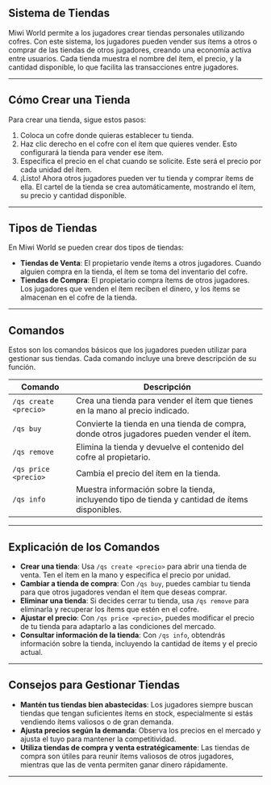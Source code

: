 ## Sistema de Tiendas

Miwi World permite a los jugadores crear tiendas personales utilizando cofres. Con este sistema, los jugadores pueden vender sus ítems a otros o comprar de las tiendas de otros jugadores, creando una economía activa entre usuarios. Cada tienda muestra el nombre del ítem, el precio, y la cantidad disponible, lo que facilita las transacciones entre jugadores.

---

## Cómo Crear una Tienda

Para crear una tienda, sigue estos pasos:

1.  Coloca un cofre donde quieras establecer tu tienda.
2.  Haz clic derecho en el cofre con el ítem que quieres vender. Esto configurará la tienda para vender ese ítem.
3.  Especifica el precio en el chat cuando se solicite. Este será el precio por cada unidad del ítem.
4.  ¡Listo! Ahora otros jugadores pueden ver tu tienda y comprar ítems de ella. El cartel de la tienda se crea automáticamente, mostrando el ítem, su precio y cantidad disponible.

---

## Tipos de Tiendas

En Miwi World se pueden crear dos tipos de tiendas:

-   **Tiendas de Venta**: El propietario vende ítems a otros jugadores. Cuando alguien compra en la tienda, el ítem se toma del inventario del cofre.
-   **Tiendas de Compra**: El propietario compra ítems de otros jugadores. Los jugadores que venden el ítem reciben el dinero, y los ítems se almacenan en el cofre de la tienda.

---

## Comandos

Estos son los comandos básicos que los jugadores pueden utilizar para gestionar sus tiendas. Cada comando incluye una breve descripción de su función.

| Comando               | Descripción                                                                                     |
|-----------------------|-------------------------------------------------------------------------------------------------|
| `/qs create <precio>` | Crea una tienda para vender el ítem que tienes en la mano al precio indicado.                   |
| `/qs buy`             | Convierte la tienda en una tienda de compra, donde otros jugadores pueden vender el ítem.       |
| `/qs remove`          | Elimina la tienda y devuelve el contenido del cofre al propietario.                             |
| `/qs price <precio>`  | Cambia el precio del ítem en la tienda.                                                         |
| `/qs info`            | Muestra información sobre la tienda, incluyendo tipo de tienda y cantidad de ítems disponibles. |

---

## Explicación de los Comandos

-   **Crear una tienda**: Usa `/qs create <precio>` para abrir una tienda de venta. Ten el ítem en la mano y especifica el precio por unidad.
-   **Cambiar a tienda de compra**: Con `/qs buy`, puedes cambiar tu tienda para que otros jugadores vendan el ítem que deseas comprar.
-   **Eliminar una tienda**: Si decides cerrar tu tienda, usa `/qs remove` para eliminarla y recuperar los ítems que estén en el cofre.
-   **Ajustar el precio**: Con `/qs price <precio>`, puedes modificar el precio de tu tienda para adaptarlo a las condiciones del mercado.
-   **Consultar información de la tienda**: Con `/qs info`, obtendrás información sobre la tienda, incluyendo la cantidad de ítems y el precio actual.

---

## Consejos para Gestionar Tiendas

-   **Mantén tus tiendas bien abastecidas**: Los jugadores siempre buscan tiendas que tengan suficientes ítems en stock, especialmente si estás vendiendo ítems valiosos o de gran demanda.
-   **Ajusta precios según la demanda**: Observa los precios en el mercado y ajusta el tuyo para mantener la competitividad.
-   **Utiliza tiendas de compra y venta estratégicamente**: Las tiendas de compra son útiles para reunir ítems valiosos de otros jugadores, mientras que las de venta permiten ganar dinero rápidamente.

---